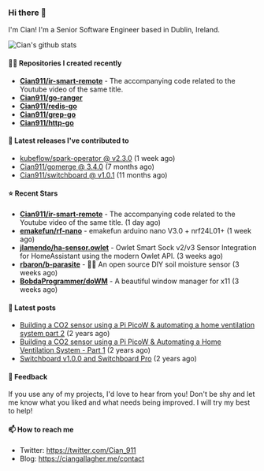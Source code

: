 ### Hi there 👋

I'm Cian! I'm a Senior Software Engineer based in Dublin, Ireland.

![Cian's github stats](https://github-readme-stats.vercel.app/api?username=CIan911&theme=dracula&show_icons=true)

#### 👨‍💻 Repositories I created recently
- **[Cian911/ir-smart-remote](https://github.com/Cian911/ir-smart-remote)** - The accompanying code related to the Youtube video of the same title.
- **[Cian911/go-ranger](https://github.com/Cian911/go-ranger)**
- **[Cian911/redis-go](https://github.com/Cian911/redis-go)**
- **[Cian911/grep-go](https://github.com/Cian911/grep-go)**
- **[Cian911/http-go](https://github.com/Cian911/http-go)**

#### 🚀 Latest releases I've contributed to


- [kubeflow/spark-operator @ v2.3.0](https://github.com/kubeflow/spark-operator/releases/tag/v2.3.0) (1 week ago)
- [Cian911/gomerge @ 3.4.0](https://github.com/Cian911/gomerge/releases/tag/3.4.0) (7 months ago)
- [Cian911/switchboard @ v1.0.1](https://github.com/Cian911/switchboard/releases/tag/v1.0.1) (11 months ago)

#### ⭐ Recent Stars


- **[Cian911/ir-smart-remote](https://github.com/Cian911/ir-smart-remote)** - The accompanying code related to the Youtube video of the same title. (1 day ago)
- **[emakefun/rf-nano](https://github.com/emakefun/rf-nano)** - emakefun arduino nano V3.0 &#43; nrf24L01&#43; (1 week ago)
- **[jlamendo/ha-sensor.owlet](https://github.com/jlamendo/ha-sensor.owlet)** - Owlet Smart Sock v2/v3 Sensor Integration for HomeAssistant using the modern Owlet API. (3 weeks ago)
- **[rbaron/b-parasite](https://github.com/rbaron/b-parasite)** - 🌱💧 An open source DIY soil moisture sensor (3 weeks ago)
- **[BobdaProgrammer/doWM](https://github.com/BobdaProgrammer/doWM)** - A beautiful window manager for x11 (3 weeks ago)

#### 📄 Latest posts
- [Building a CO2 sensor using a Pi PicoW &amp; automating a home ventilation system part 2](https://ciangallagher.me/2023/11/27/Co2-sensor-using-tiny-go-part-2/) (2 years ago)
- [Building a CO2 sensor using a Pi PicoW &amp; Automating a Home Ventilation System - Part 1](https://ciangallagher.me/2023/11/04/custom-co2-sensor-using-using-pi-picow/) (2 years ago)
- [Switchboard v1.0.0 and Switchboard Pro](https://ciangallagher.me/2022/09/17/Switchboard-v1-and-pro/) (2 years ago)

#### 💬 Feedback

If you use any of my projects, I'd love to hear from you! Don't be shy and let me know what you liked
and what needs being improved. I will try my best to help!

#### 📫 How to reach me

- Twitter: https://twitter.com/Cian_911
- Blog: https://ciangallagher.me/contact
